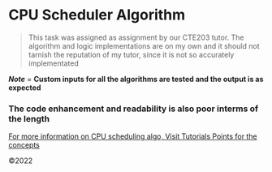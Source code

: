 # CPU Scheduler Algorithm

> This task was assigned as assignment by our CTE203 tutor.
> The algorithm and logic implementations are on my own and it should not tarnish the reputation of my tutor, since it is not so accurately implementated 

***Note*** = __Custom inputs for all the algorithms are tested and the output is as expected__

### The code enhancement and readability is also poor interms of the length ###

[For more information on CPU scheduling algo, Visit Tutorials Points for the concepts](https://www.tutorialspoint.com/operating_system/os_process_scheduling_algorithms.htm)

&copy;2022
